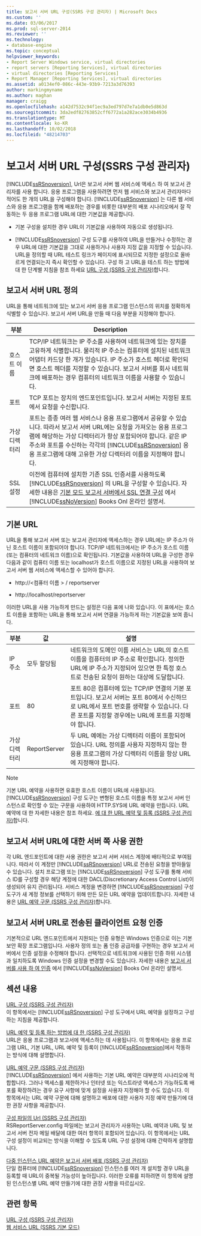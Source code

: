 ```yaml
---
title: 보고서 서버 URL 구성(SSRS 구성 관리자) | Microsoft Docs
ms.custom: ''
ms.date: 03/06/2017
ms.prod: sql-server-2014
ms.reviewer: ''
ms.technology:
- database-engine
ms.topic: conceptual
helpviewer_keywords:
- Report Server Windows service, virtual directories
- report servers [Reporting Services], virtual directories
- virtual directories [Reporting Services]
- Report Manager [Reporting Services], virtual directories
ms.assetid: a0134ef0-086c-443e-93b9-7213a3d76393
author: markingmyname
ms.author: maghan
manager: craigg
ms.openlocfilehash: a142d7532c94f1ec9a3ed797d7e7a1db0e5d863d
ms.sourcegitcommit: 3da2edf82763852cff6772a1a282ace3034b4936
ms.translationtype: MT
ms.contentlocale: ko-KR
ms.lasthandoff: 10/02/2018
ms.locfileid: "48214703"
---
```

# <a name="configure-report-server-urls--ssrs-configuration-manager"></a>보고서 서버 URL 구성(SSRS 구성 관리자)
  [!INCLUDE[ssRSnoversion](../../includes/ssrsnoversion-md.md)], Url은 보고서 서버 웹 서비스에 액세스 하 여 보고서 관리자를 사용 합니다. 응용 프로그램을 사용하려면 먼저 웹 서비스와 보고서 관리자마다 적어도 한 개의 URL을 구성해야 합니다. [!INCLUDE[ssRSnoversion](../../includes/ssrsnoversion-md.md)] 는 다른 웹 서비스와 응용 프로그램을 함께 배포하는 경우를 비롯한 대부분의 배포 시나리오에서 잘 작동하는 두 응용 프로그램 URL에 대한 기본값을 제공합니다.  
  
-   기본 구성을 설치한 경우 URL이 기본값을 사용하여 자동으로 생성됩니다.  
  
-   [!INCLUDE[ssRSnoversion](../../includes/ssrsnoversion-md.md)] 구성 도구를 사용하여 URL을 만들거나 수정하는 경우 URL에 대한 기본값을 그대로 사용하거나 사용자 지정 값을 지정할 수 있습니다. URL을 정의할 때 URL 테스트 링크가 페이지에 표시되므로 지정한 설정으로 올바르게 연결되는지 즉시 확인할 수 있습니다. 구성 하 고 URL을 테스트 하는 방법에 대 한 단계별 지침을 참조 하세요 [URL 구성 &#40;SSRS 구성 관리자&#41;](configure-a-url-ssrs-configuration-manager.md)합니다.  
  
## <a name="defining-a-report-server-url"></a>보고서 서버 URL 정의  
 URL을 통해 네트워크에 있는 보고서 서버 응용 프로그램 인스턴스의 위치를 정확하게 식별할 수 있습니다. 보고서 서버 URL을 만들 때 다음 부분을 지정해야 합니다.  
  
|부분|Description|  
|----------|-----------------|  
|호스트 이름|TCP/IP 네트워크는 IP 주소를 사용하여 네트워크에 있는 장치를 고유하게 식별합니다. 물리적 IP 주소는 컴퓨터에 설치된 네트워크 어댑터 카드당 한 개가 있습니다. IP 주소가 호스트 헤더로 확인되면 호스트 헤더를 지정할 수 있습니다. 보고서 서버를 회사 네트워크에 배포하는 경우 컴퓨터의 네트워크 이름을 사용할 수 있습니다.|  
|포트|TCP 포트는 장치의 엔드포인트입니다. 보고서 서버는 지정된 포트에서 요청을 수신합니다.|  
|가상 디렉터리|포트는 종종 여러 웹 서비스나 응용 프로그램에서 공유할 수 있습니다. 따라서 보고서 서버 URL에는 요청을 가져오는 응용 프로그램에 해당하는 가상 디렉터리가 항상 포함되어야 합니다. 같은 IP 주소와 포트를 수신하는 각각의 [!INCLUDE[ssRSnoversion](../../includes/ssrsnoversion-md.md)] 응용 프로그램에 대해 고유한 가상 디렉터리 이름을 지정해야 합니다.|  
|SSL 설정|이전에 컴퓨터에 설치한 기존 SSL 인증서를 사용하도록 [!INCLUDE[ssRSnoversion](../../includes/ssrsnoversion-md.md)] 의 URL을 구성할 수 있습니다. 자세한 내용은 [기본 모드 보고서 서버에서 SSL 연결 구성](../security/configure-ssl-connections-on-a-native-mode-report-server.md) 에서 [!INCLUDE[ssNoVersion](../../includes/ssnoversion-md.md)] Books Onl 온라인 설명서.|  
  
## <a name="default-urls"></a>기본 URL  
 URL을 통해 보고서 서버 또는 보고서 관리자에 액세스하는 경우 URL에는 IP 주소가 아닌 호스트 이름이 포함되어야 합니다. TCP/IP 네트워크에서는 IP 주소가 호스트 이름(또는 컴퓨터의 네트워크 이름)으로 확인됩니다. 기본값을 사용하여 URL을 구성한 경우 다음과 같이 컴퓨터 이름 또는 localhost가 호스트 이름으로 지정된 URL을 사용하여 보고서 서버 웹 서비스에 액세스할 수 있어야 합니다.  
  
-   http://\<컴퓨터 이름 > / reportserver  
  
-   http://localhost/reportserver  
  
 이러한 URL을 사용 가능하게 만드는 설정은 다음 표에 나와 있습니다. 이 표에서는 호스트 이름을 포함하는 URL을 통해 보고서 서버 연결을 가능하게 하는 기본값을 보여 줍니다.  
  
|부분|값|설명|  
|----------|-----------|-----------------|  
|IP 주소|모두 할당됨|네트워크의 도메인 이름 서비스는 URL의 호스트 이름을 컴퓨터의 IP 주소로 확인합니다. 정의한 URL에 IP 주소가 지정되어 있으면 한 특정 호스트로 전송된 요청이 원하는 대상에 도달합니다.|  
|포트|80|포트 80은 컴퓨터에 있는 TCP/IP 연결의 기본 포트입니다. 보고서 서버는 포트 80에서 수신하므로 URL에서 포트 번호를 생략할 수 있습니다. 다른 포트를 지정할 경우에는 URL에 포트를 지정해야 합니다.|  
|가상 디렉터리|ReportServer|두 URL 예에는 가상 디렉터리 이름이 포함되어 있습니다. URL 정의를 사용자 지정하지 않는 한 응용 프로그램의 가상 디렉터리 이름을 항상 URL에 지정해야 합니다.|  
  
> [!NOTE]  
>  기본 URL 예약을 사용하면 유효한 호스트 이름이 URL에 사용됩니다. [!INCLUDE[ssRSnoversion](../../includes/ssrsnoversion-md.md)] 구성 도구는 변형된 호스트 이름을 특정 보고서 서버 인스턴스로 확인할 수 있는 구문을 사용하여 HTTP.SYS에 URL 예약을 만듭니다. URL 예약에 대 한 자세한 내용은 참조 하세요. [에 대 한 URL 예약 및 등록 &#40;SSRS 구성 관리자&#41;](about-url-reservations-and-registration-ssrs-configuration-manager.md)합니다.  
  
## <a name="server-side-permissions-on-a-report-server-url"></a>보고서 서버 URL에 대한 서버 쪽 사용 권한  
 각 URL 엔드포인트에 대한 사용 권한은 보고서 서버 서비스 계정에 배타적으로 부여됩니다. 따라서 이 계정만 [!INCLUDE[ssRSnoversion](../../includes/ssrsnoversion-md.md)] URL로 전송된 요청을 받아들일 수 있습니다. 설치 프로그램 또는 [!INCLUDE[ssRSnoversion](../../includes/ssrsnoversion-md.md)] 구성 도구를 통해 서비스 ID를 구성할 경우 해당 계정에 대한 DACL(Discretionary Access Control List)이 생성되어 유지 관리됩니다. 서비스 계정을 변경하면 [!INCLUDE[ssRSnoversion](../../includes/ssrsnoversion-md.md)] 구성 도구가 새 계정 정보를 선택하기 위해 만든 모든 URL 예약을 업데이트합니다. 자세한 내용은 [URL 예약 구문 &#40;SSRS 구성 관리자&#41;](url-reservation-syntax-ssrs-configuration-manager.md)합니다.  
  
## <a name="authenticating-client-requests-sent-to-a-report-server-url"></a>보고서 서버 URL로 전송된 클라이언트 요청 인증  
 기본적으로 URL 엔드포인트에서 지원되는 인증 유형은 Windows 인증으로 이는 기본 보안 확장 프로그램입니다. 사용자 정의 또는 폼 인증 공급자를 구현하는 경우 보고서 서버에서 인증 설정을 수정해야 합니다. 선택적으로 네트워크에 사용된 인증 하위 시스템과 일치하도록 Windows 인증 설정을 변경할 수도 있습니다. 자세한 내용은 [보고서 서버를 사용 하 여 인증](../security/authentication-with-the-report-server.md) 에서 [!INCLUDE[ssNoVersion](../../includes/ssnoversion-md.md)] Books Onl 온라인 설명서.  
  
## <a name="in-this-section"></a>섹션 내용  
 [URL 구성 &#40;SSRS 구성 관리자&#41;](configure-a-url-ssrs-configuration-manager.md)  
 이 항목에서는 [!INCLUDE[ssRSnoversion](../../includes/ssrsnoversion-md.md)] 구성 도구에서 URL 예약을 설정하고 구성하는 지침을 제공합니다.  
  
 [URL 예약 및 등록 하는 방법에 대 한 &#40;SSRS 구성 관리자&#41;](about-url-reservations-and-registration-ssrs-configuration-manager.md)  
 URL은 응용 프로그램과 보고서에 액세스하는 데 사용됩니다. 이 항목에서는 응용 프로그램 URL, 기본 URL, URL 예약 및 등록이 [!INCLUDE[ssRSnoversion](../../includes/ssrsnoversion-md.md)]에서 작동하는 방식에 대해 설명합니다.  
  
 [URL 예약 구문 &#40;SSRS 구성 관리자&#41;](url-reservation-syntax-ssrs-configuration-manager.md)  
 [!INCLUDE[ssRSnoversion](../../includes/ssrsnoversion-md.md)] 에서 사용하는 기본 URL 예약은 대부분의 시나리오에 적합합니다. 그러나 액세스를 제한하거나 인터넷 또는 익스트라넷 액세스가 가능하도록 배포를 확장하려는 경우 요구 사항에 맞게 설정을 사용자 지정해야 할 수도 있습니다. 이 항목에서는 URL 예약 구문에 대해 설명하고 배포에 대한 사용자 지정 예약 만들기에 대한 권장 사항을 제공합니다.  
  
 [구성 파일의 Url &#40;SSRS 구성 관리자&#41;](urls-in-configuration-files-ssrs-configuration-manager.md)  
 RSReportServer.config 파일에는 보고서 관리자가 사용하는 URL 예약과 URL 및 보고서 서버 전자 메일 배달에 대한 여러 항목이 포함되어 있습니다. 이 항목에서는 URL 구성 설정이 비교되는 방식을 이해할 수 있도록 URL 구성 설정에 대해 간략하게 설명합니다.  
  
 [다중 인스턴스 URL 예약은 보고서 서버 배포 &#40;SSRS 구성 관리자&#41;](url-reservations-for-multi-instance-report-server-deployments.md)  
 단일 컴퓨터에 [!INCLUDE[ssRSnoversion](../../includes/ssrsnoversion-md.md)] 인스턴스를 여러 개 설치할 경우 URL을 등록할 때 URL이 중복될 가능성이 높아집니다. 이러한 오류를 피하려면 이 항목에 설명된 인스턴스별 URL 예약 만들기에 대한 권장 사항을 따르십시오.  
  
## <a name="see-also"></a>관련 항목  
 [URL 구성 &#40;SSRS 구성 관리자&#41;](configure-a-url-ssrs-configuration-manager.md)   
 [웹 서비스 URL &#40;SSRS 기본 모드&#41;](../../sql-server/install/web-service-url-ssrs-native-mode.md)  
  
  
